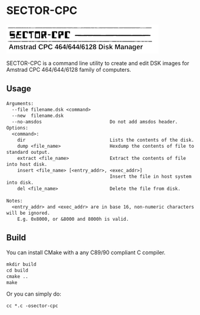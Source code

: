 # SECTOR-CPC

![](face.png)

SECTOR-CPC is a command line utility to create and edit DSK images for Amstrad CPC 464/644/6128 family of computers.


## Usage

```
Arguments:
  --file filename.dsk <command>
  --new  filename.dsk
  --no-amsdos                         Do not add amsdos header.
Options:
  <command>:
    dir                               Lists the contents of the disk.
    dump <file_name>                  Hexdump the contents of file to standard output.
    extract <file_name>               Extract the contents of file into host disk.
    insert <file_name> [<entry_addr>, <exec_addr>]
                                      Insert the file in host system into disk.
    del <file_name>                   Delete the file from disk.

Notes:
  <entry_addr> and <exec_addr> are in base 16, non-numeric characters will be ignored.
    E.g. 0x8000, or &8000 and 8000h is valid.

```

## Build

You can install CMake with a any C89/90 compliant C compiler.

```
mkdir build
cd build
cmake ..
make
```

Or you can simply do:

```
cc *.c -osector-cpc
```
